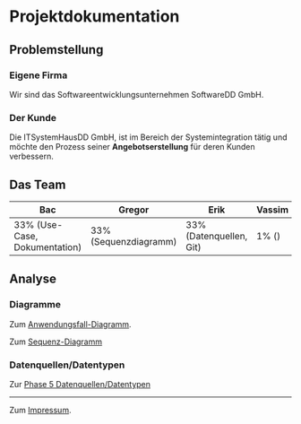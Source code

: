 # Projektdokumentation

## Problemstellung

### Eigene Firma

Wir sind das Softwareentwicklungsunternehmen SoftwareDD GmbH.

### Der Kunde

Die ITSystemHausDD GmbH, ist im Bereich der Systemintegration tätig
und möchte den Prozess seiner **Angebotserstellung** für deren Kunden verbessern.

## Das Team
|Bac|Gregor|Erik|Vassim|
|---|---|---|---|
|33% (Use-Case, Dokumentation)|33% (Sequenzdiagramm)|33% (Datenquellen, Git)|1% ()|

## Analyse
### Diagramme

Zum [Anwendungsfall-Diagramm](diagram/Use-case-diagram.drawio).  

Zum [Sequenz-Diagramm](diagram/Sequenzdiagramm.drawio)

### Datenquellen/Datentypen

Zur [Phase 5 Datenquellen/Datentypen](pdf/Aufgabe_5.pdf)

---

Zum [Impressum](legal/imprint.md).

​
